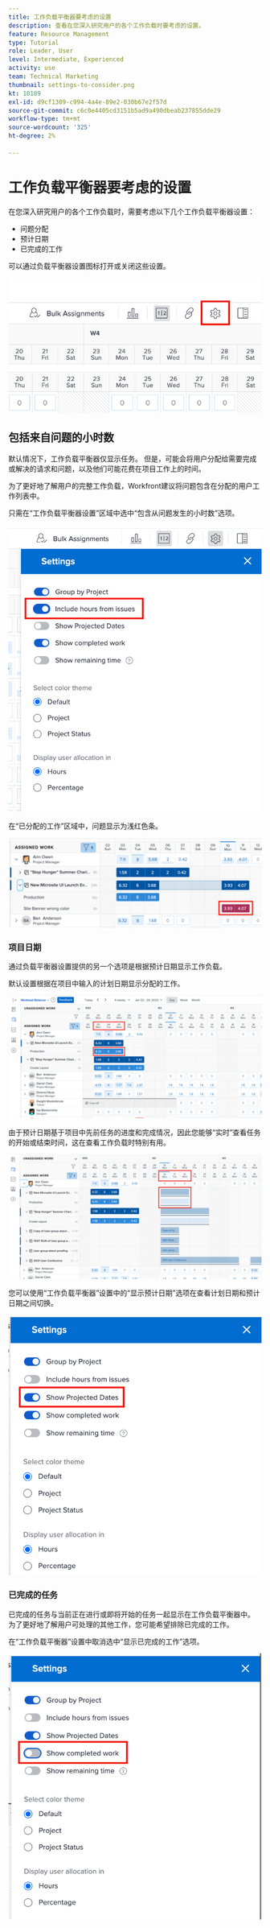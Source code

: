```yaml
---
title: 工作负载平衡器要考虑的设置
description: 查看在您深入研究用户的各个工作负载时要考虑的设置。
feature: Resource Management
type: Tutorial
role: Leader, User
level: Intermediate, Experienced
activity: use
team: Technical Marketing
thumbnail: settings-to-consider.png
kt: 10189
exl-id: d9cf1309-c994-4a4e-89e2-030b67e2f57d
source-git-commit: c6c0e4405cd3151b5ad9a490dbeab237855dde29
workflow-type: tm+mt
source-wordcount: '325'
ht-degree: 2%

---
```


# 工作负载平衡器要考虑的设置

在您深入研究用户的各个工作负载时，需要考虑以下几个工作负载平衡器设置：

* 问题分配
* 预计日期
* 已完成的工作


可以通过负载平衡器设置图标打开或关闭这些设置。

![工作负载平衡器设置图标](assets/STC_01.png)

## 包括来自问题的小时数

默认情况下，工作负载平衡器仅显示任务。 但是，可能会将用户分配给需要完成或解决的请求和问题，以及他们可能花费在项目工作上的时间。

为了更好地了解用户的完整工作负载，Workfront建议将问题包含在分配的用户工作列表中。

只需在“工作负载平衡器设置”区域中选中“包含从问题发生的小时数”选项。

![包括问题的小时数](assets/STC_02.png)

在“已分配的工作”区域中，问题显示为浅红色条。

![问题突出显示](assets/STC_03.png)

### 项目日期

通过负载平衡器设置提供的另一个选项是根据预计日期显示工作负载。

默认设置根据在项目中输入的计划日期显示分配的工作。

![分配的工时期限](assets/STC_04.png)

由于预计日期基于项目中先前任务的进度和完成情况，因此您能够“实时”查看任务的开始或结束时间，这在查看工作负载时特别有用。

![实时帧](assets/STC_05.png)

您可以使用“工作负载平衡器”设置中的“显示预计日期”选项在查看计划日期和预计日期之间切换。

![显示预计日期](assets/STC_06.png)

### 已完成的任务

已完成的任务与当前正在进行或即将开始的任务一起显示在工作负载平衡器中。 为了更好地了解用户可处理的其他工作，您可能希望排除已完成的工作。

在“工作负载平衡器”设置中取消选中“显示已完成的工作”选项。

![显示已完成的工作](assets/STC_07.png)
